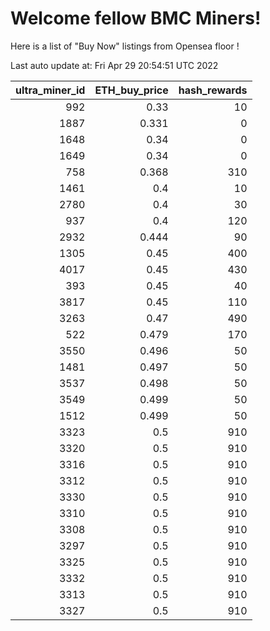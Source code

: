 # Welcome fellow BMC Miners!
Here is a list of "Buy Now" listings from Opensea floor !


Last auto update at: Fri Apr 29 20:54:51 UTC 2022


|   ultra_miner_id |   ETH_buy_price |   hash_rewards |
|-----------------:|----------------:|---------------:|
|              992 |           0.33  |             10 |
|             1887 |           0.331 |              0 |
|             1648 |           0.34  |              0 |
|             1649 |           0.34  |              0 |
|              758 |           0.368 |            310 |
|             1461 |           0.4   |             10 |
|             2780 |           0.4   |             30 |
|              937 |           0.4   |            120 |
|             2932 |           0.444 |             90 |
|             1305 |           0.45  |            400 |
|             4017 |           0.45  |            430 |
|              393 |           0.45  |             40 |
|             3817 |           0.45  |            110 |
|             3263 |           0.47  |            490 |
|              522 |           0.479 |            170 |
|             3550 |           0.496 |             50 |
|             1481 |           0.497 |             50 |
|             3537 |           0.498 |             50 |
|             3549 |           0.499 |             50 |
|             1512 |           0.499 |             50 |
|             3323 |           0.5   |            910 |
|             3320 |           0.5   |            910 |
|             3316 |           0.5   |            910 |
|             3312 |           0.5   |            910 |
|             3330 |           0.5   |            910 |
|             3310 |           0.5   |            910 |
|             3308 |           0.5   |            910 |
|             3297 |           0.5   |            910 |
|             3325 |           0.5   |            910 |
|             3332 |           0.5   |            910 |
|             3313 |           0.5   |            910 |
|             3327 |           0.5   |            910 |